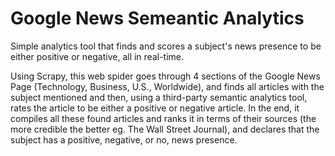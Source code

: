 # Google News Semeantic Analytics
Simple analytics tool that finds and scores a subject's news presence to be either positive or negative, all in real-time.

Using Scrapy, this web spider goes through 4 sections of the Google News Page (Technology, Business, U.S., Worldwide), and finds all articles with the subject mentioned and then, using a third-party semantic analytics tool, rates the article to be either a positive or negative article. In the end, it compiles all these found articles and ranks it in terms of their sources (the more credible the better eg. The Wall Street Journal), and declares that the subject has a positive, negative, or no, news presence. 
